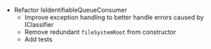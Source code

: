 -	Refactor IsIdentifiableQueueConsumer
	-	Improve exception handling to better handle errors caused by IClassifier
	-	Remove redundant `fileSystemRoot` from constructor
	-	Add tests
